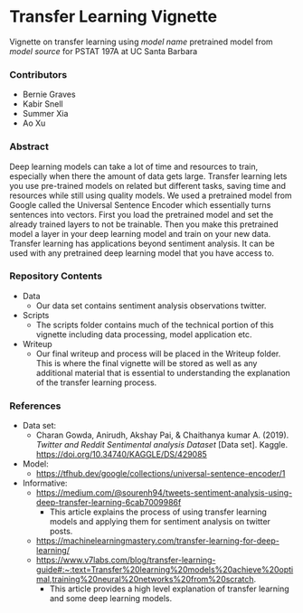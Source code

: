 # Transfer Learning Vignette

Vignette on transfer learning using *model name* pretrained model from *model source* for PSTAT 197A at UC Santa Barbara

### Contributors
* Bernie Graves
* Kabir Snell
* Summer Xia
* Ao Xu

### Abstract
Deep learning models can take a lot of time and resources to train, especially when there the amount of data gets large. Transfer learning lets you use pre-trained models on related but different tasks, saving time and resources while still using quality models. We used a pretrained model from Google called the Universal Sentence Encoder which essentially turns sentences into vectors. First you load the pretrained model and set the already trained layers to not be trainable. Then you make this pretrained model a layer in your deep learning model and train on your new data. Transfer learning has applications beyond sentiment analysis. It can be used with any pretrained deep learning model that you have access to. 

### Repository Contents
* Data
  * Our data set contains sentiment analysis observations twitter.
* Scripts
  * The scripts folder contains much of the technical portion of this vignette including data processing, model application etc.
* Writeup
  * Our final writeup and process will be placed in the Writeup folder. This is where the final vignette will be stored as well as any additional material that is essential to understanding the explanation of the transfer learning process.
  

### References
* Data set:
  * Charan Gowda, Anirudh, Akshay Pai, &amp; Chaithanya kumar A. (2019). <i>Twitter and Reddit Sentimental analysis Dataset</i> [Data set]. Kaggle. https://doi.org/10.34740/KAGGLE/DS/429085
* Model:
  * https://tfhub.dev/google/collections/universal-sentence-encoder/1
* Informative:
  * https://medium.com/@sourenh94/tweets-sentiment-analysis-using-deep-transfer-learning-6cab7009986f
    * This article explains the process of using transfer learning models and applying them for sentiment analysis on twitter posts.
  * https://machinelearningmastery.com/transfer-learning-for-deep-learning/
  * https://www.v7labs.com/blog/transfer-learning-guide#:~:text=Transfer%20learning%20models%20achieve%20optimal,training%20neural%20networks%20from%20scratch.
    * This article provides a high level explanation of transfer learning and some deep learning models.
